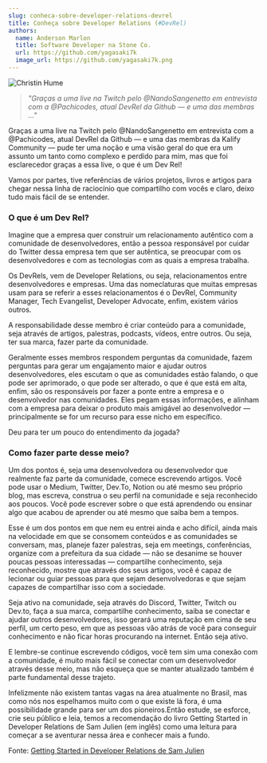 ```yaml
---
slug: conheca-sobre-developer-relations-devrel
title: Conheça sobre Developer Relations (#DevRel)
authors:
  name: Anderson Marlon
  title: Software Developer na Stone Co.
  url: https://github.com/yagasaki7k
  image_url: https://github.com/yagasaki7k.png
---
```


![](https://images.unsplash.com/photo-1515378960530-7c0da6231fb1?ixlib=rb-4.0.3&ixid=MnwxMjA3fDB8MHxwaG90by1wYWdlfHx8fGVufDB8fHx8&auto=format&fit=crop&w=870&q=80 "Christin Hume")

> _"Graças a uma live na Twitch pelo @NandoSangenetto em entrevista com a @Pachicodes, atual DevRel da Github — e uma das membras …"_

Graças a uma live na Twitch pelo @NandoSangenetto em entrevista com a @Pachicodes, atual DevRel da Github — e uma das membras da Kalify Community — pude ter uma noção e uma visão geral do que era um assunto um tanto como complexo e perdido para mim, mas que foi esclarecedor graças a essa live, o que é um Dev Rel!

Vamos por partes, tive referências de vários projetos, livros e artigos para chegar nessa linha de raciocínio que compartilho com vocês e claro, deixo tudo mais fácil de se entender.

### O que é um Dev Rel?

Imagine que a empresa quer construir um relacionamento autêntico com a comunidade de desenvolvedores, então a pessoa responsável por cuidar do Twitter dessa empresa tem que ser autêntica, se preocupar com os desenvolvedores e com as tecnologias com as quais a empresa trabalha.

Os DevRels, vem de Developer Relations, ou seja, relacionamentos entre desenvolvedores e empresas. Uma das nomeclaturas que muitas empresas usam para se referir a esses relacionamentos é o DevRel, Community Manager, Tech Evangelist, Developer Advocate, enfim, existem vários outros.

A responsabilidade desse membro é criar conteúdo para a comunidade, seja através de artigos, palestras, podcasts, vídeos, entre outros. Ou seja, ter sua marca, fazer parte da comunidade.

Geralmente esses membros respondem perguntas da comunidade, fazem perguntas para gerar um engajamento maior e ajudar outros desenvolvedores, eles escutam o que as comunidades estão falando, o que pode ser aprimorado, o que pode ser alterado, o que é que está em alta, enfim, são os responsáveis por fazer a ponte entre a empresa e o desenvolvedor nas comunidades. Eles pegam essas informações, e alinham com a empresa para deixar o produto mais amigável ao desenvolvedor — principalmente se for um recurso para esse nicho em específico.

Deu para ter um pouco do entendimento da jogada?

### Como fazer parte desse meio?
Um dos pontos é, seja uma desenvolvedora ou desenvolvedor que realmente faz parte da comunidade, comece escrevendo artigos. Você pode usar o Medium, Twitter, Dev.To, Notion ou até mesmo seu próprio blog, mas escreva, construa o seu perfil na comunidade e seja reconhecido aos poucos. Você pode escrever sobre o que está aprendendo ou ensinar algo que acabou de aprender ou até mesmo que saiba bem a tempos.

Esse é um dos pontos em que nem eu entrei ainda e acho difícil, ainda mais na velocidade em que se consomem conteúdos e as comunidades se conversam, mas, planeje fazer palestras, seja em meetings, conferências, organize com a prefeitura da sua cidade — não se desanime se houver poucas pessoas interessadas — compartilhe conhecimento, seja reconhecido, mostre que através dos seus artigos, você é capaz de lecionar ou guiar pessoas para que sejam desenvolvedoras e que sejam capazes de compartilhar isso com a sociedade.

Seja ativo na comunidade, seja através do Discord, Twitter, Twitch ou Dev.to, faça a sua marca, compartilhe conhecimento, saiba se conectar e ajudar outros desenvolvedores, isso gerará uma reputação em cima de seu perfil, um certo peso, em que as pessoas vão atrás de você para conseguir conhecimento e não ficar horas procurando na internet. Então seja ativo.

E lembre-se continue escrevendo códigos, você tem sim uma conexão com a comunidade, é muito mais fácil se conectar com um desenvolvedor através desse meio, mas não esqueça que se manter atualizado também é parte fundamental desse trajeto.

Infelizmente não existem tantas vagas na área atualmente no Brasil, mas como nós nos espelhamos muito com o que existe lá fora, é uma possibilidade grande para ser um dos pioneiros.Então estude, se esforce, crie seu público e leia, temos a recomendação do livro Getting Started in Developer Relations de Sam Julien (em inglês) como uma leitura para começar a se aventurar nessa área e conhecer mais a fundo.

Fonte: [Getting Started in Developer Relations de Sam Julien](https://learn.samjulien.com/getting-started-in-developer-relations)
